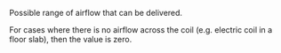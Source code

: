 Possible range of airflow that can be delivered.


<!-- comment -->


For cases where there is no airflow across the coil (e.g. electric coil in a floor slab), then the value is zero.


